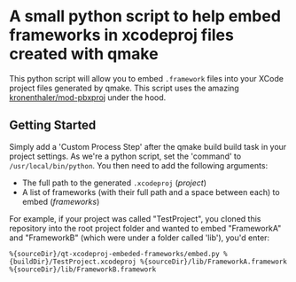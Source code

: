 # A small python script to help embed frameworks in xcodeproj files created with qmake

This python script will allow you to embed `.framework` files into your XCode project files generated by qmake. This script uses the amazing [kronenthaler/mod-pbxproj](https://github.com/kronenthaler/mod-pbxproj) under the hood.

## Getting Started
Simply add a 'Custom Process Step' after the qmake build build task in your project settings. As we're a python script, set the 'command' to `/usr/local/bin/python`. You then need to add the following arguments:

- The full path to the generated `.xcodeproj` (_project_)
- A list of frameworks (with their full path and a space between each) to embed (_frameworks_)

For example, if your project was called "TestProject", you cloned this repository into the root project folder and wanted to embed "FrameworkA" and "FrameworkB" (which were under a folder called 'lib'), you'd enter:

```
%{sourceDir}/qt-xcodeproj-embeded-frameworks/embed.py %{buildDir}/TestProject.xcodeproj %{sourceDir}/lib/FrameworkA.framework %{sourceDir}/lib/FrameworkB.framework
```